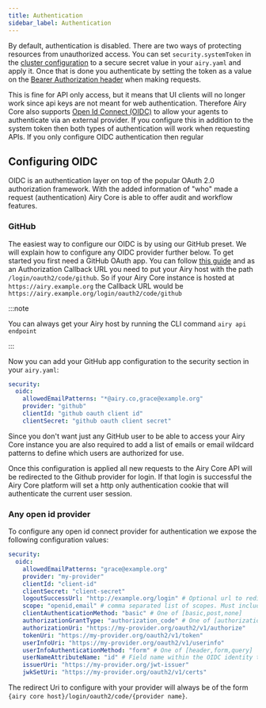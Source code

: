 ```yaml
---
title: Authentication
sidebar_label: Authentication
---
```


By default, authentication is disabled. There are two ways of protecting resources from unauthorized access.
You can set `security.systemToken` in the [cluster configuration](getting-started/installation/configuration.md) to a secure secret value in your `airy.yaml` and apply it. Once that is done you authenticate by setting the token as a value on the [Bearer Authorization header](https://tools.ietf.org/html/rfc6750#section-2.1) when making requests.

This is fine for API only access, but it means that UI clients will no longer work since api keys are not meant for web authentication. Therefore Airy Core also supports [Open Id Connect (OIDC)](https://openid.net/connect/) to allow your agents to authenticate via an external provider. If you configure this in addition to the system token then both types of authentication will work when requesting APIs. If you only configure OIDC authentication then regular

## Configuring OIDC

OIDC is an authentication layer on top of the popular OAuth 2.0 authorization framework. With the added information of
"who" made a request (authentication) Airy Core is able to offer audit and workflow features.

### GitHub

The easiest way to configure our OIDC is by using our GitHub preset. We will explain how to configure any OIDC provider further below. To get started you first need a GitHub OAuth app. You can follow [this guide](https://docs.github.com/en/developers/apps/creating-an-oauth-app) and as an Authorization Callback URL you need to put your Airy host with the
path `/login/oauth2/code/github`. So if your Airy Core instance is hosted at `https://airy.example.org` the Callback URL
would be `https://airy.example.org/login/oauth2/code/github`

:::note

You can always get your Airy host by running the CLI command `airy api endpoint`

:::

Now you can add your GitHub app configuration to the security section in your `airy.yaml`:

```yaml
security:
  oidc:
    allowedEmailPatterns: "*@airy.co,grace@example.org"
    provider: "github"
    clientId: "github oauth client id"
    clientSecret: "github oauth client secret"
```

Since you don't want just any GitHub user to be able to access your Airy Core instance you are also required to add
a list of emails or email wildcard patterns to define which users are authorized for use.

Once this configuration is applied all new requests to the Airy Core API will be redirected to the Github
provider for login. If that login is successful the Airy Core platform will set a http only authentication cookie
that will authenticate the current user session.

### Any open id provider

To configure any open id connect provider for authentication we expose the following configuration values:

```yaml
security:
  oidc:
    allowedEmailPatterns: "grace@example.org"
    provider: "my-provider"
    clientId: "client-id"
    clientSecret: "client-secret"
    logoutSuccessUrl: "http://example.org/login" # Optional url to redirect to when logged out
    scope: "openid,email" # comma separated list of scopes. Must include "openid"
    clientAuthenticationMethod: "basic" # One of [basic,post,none]
    authorizationGrantType: "authorization_code" # One of [authorization_code,implicit,refresh_token,client_credentials,password]
    authorizationUri: "https://my-provider.org/oauth2/v1/authorize"
    tokenUri: "https://my-provider.org/oauth2/v1/token"
    userInfoUri: "https://my-provider.org/oauth2/v1/userinfo"
    userInfoAuthenticationMethod: "form" # One of [header,form,query]
    userNameAttributeName: "id" # Field name within the OIDC identity token that uniquely identifies the user
    issuerUri: "https://my-provider.org/jwt-issuer"
    jwkSetUri: "https://my-provider.org/oauth2/v1/certs"
```

The redirect Uri to configure with your provider will always be of the form `{airy core host}/login/oauth2/code/{provider name}`.
